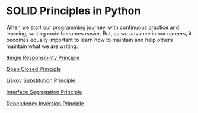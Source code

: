 # SOLID Principles in Python
When we start our programming journey, with continuous practice and learning, writing code becomes easier. But, as we advance in our careers, it becomes equally important to learn how to maintain and help others maintain what we are writing.
<br/>

[**S**ingle Responsibility Principle](https://github.com/sukhdeepg/solid-python/blob/main/srp.md)

[**O**pen Closed Principle](https://github.com/sukhdeepg/solid-python/blob/main/OCP.md)

[**L**iskov Substitution Principle](https://github.com/sukhdeepg/solid-python/blob/main/LSP.md)

[**I**nterface Segregation Principle](https://github.com/sukhdeepg/solid-python/blob/main/ISP.md)

[**D**ependency Inversion Principle](https://github.com/sukhdeepg/solid-python/blob/main/DIP.md)
